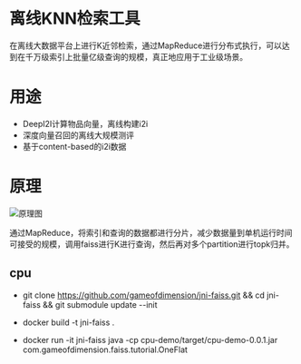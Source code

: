 
# 离线KNN检索工具

在离线大数据平台上进行K近邻检索，通过MapReduce进行分布式执行，可以达到在千万级索引上批量亿级查询的规模，真正地应用于工业级场景。

# 用途

+ DeepI2I计算物品向量，离线构建i2i
+ 深度向量召回的离线大规模测评
+ 基于content-based的i2i数据

# 原理

![原理图]("https://github.com/qqhard/knn_tool/blob/master/image1.png?raw=true")

通过MapReduce，将索引和查询的数据都进行分片，减少数据量到单机运行时间可接受的规模，调用faiss进行K进行查询，然后再对多个partition进行topk归并。


## cpu

- git clone https://github.com/gameofdimension/jni-faiss.git && cd jni-faiss && git submodule update --init

- docker build -t jni-faiss .

- docker run -it jni-faiss java -cp cpu-demo/target/cpu-demo-0.0.1.jar com.gameofdimension.faiss.tutorial.OneFlat

